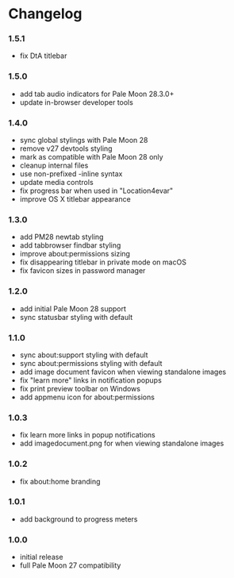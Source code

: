 # Changelog

### 1.5.1
- fix DtA titlebar

### 1.5.0
- add tab audio indicators for Pale Moon 28.3.0+
- update in-browser developer tools

### 1.4.0
- sync global stylings with Pale Moon 28
- remove v27 devtools styling
- mark as compatible with Pale Moon 28 only
- cleanup internal files
- use non-prefixed -inline syntax
- update media controls
- fix progress bar when used in "Location4evar"
- improve OS X titlebar appearance

### 1.3.0
- add PM28 newtab styling
- add tabbrowser findbar styling
- improve about:permissions sizing
- fix disappearing titlebar in private mode on macOS
- fix favicon sizes in password manager

### 1.2.0
- add initial Pale Moon 28 support
- sync statusbar styling with default

### 1.1.0
- sync about:support styling with default
- sync about:permissions styling with default
- add image document favicon when viewing standalone images
- fix "learn more" links in notification popups
- fix print preview toolbar on Windows
- add appmenu icon for about:permissions

### 1.0.3
- fix learn more links in popup notifications
- add imagedocument.png for when viewing standalone images

### 1.0.2
- fix about:home branding

### 1.0.1
- add background to progress meters

### 1.0.0
- initial release
- full Pale Moon 27 compatibility
